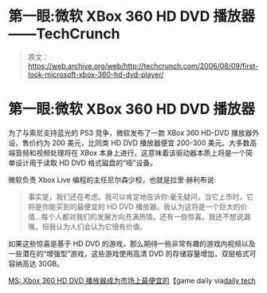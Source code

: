 # 第一眼:微软 XBox 360 HD DVD 播放器——TechCrunch

> 原文：<https://web.archive.org/web/http://techcrunch.com/2006/08/09/first-look-microsoft-xbox-360-hd-dvd-player/>

# 第一眼:微软 XBox 360 HD DVD 播放器

为了与索尼支持蓝光的 PS3 竞争，微软发布了一款 XBox 360 HD-DVD 播放器外设，售价约为 200 美元，比同类 HD DVD 播放器便宜 200-300 美元。大多数高端音频和视频处理将在 XBox 本身上进行，这意味着该驱动器本质上将是一个简单设计用于读取 HD DVD 格式磁盘的“哑”设备。

微软负责 Xbox Live 编程的主任尼尔森少校，也就是拉里·赫利布说:

> 事实是，我们还在考虑。我可以肯定地告诉你:毫无疑问，当它上市时，它将是你能买到的最便宜的 HD DVD 播放器。我认为这将是一个巨大的价值…每个人都对我们的发展方向充满热情。还有一些惊喜。我还不想说漏嘴，但我认为人们会认为它很有价值。

如果这些惊喜是基于 HD DVD 的游戏，那么期待一些非常有趣的游戏内视频以及一些潜在的“增强型”游戏，这些游戏使用高清 DVD 的存储容量增加，双层格式可容纳高达 30GB。

[MS: Xbox 360 HD DVD 播放器成为市场上最便宜的](https://web.archive.org/web/20210228230205/http://biz.gamedaily.com/industry/feature/?id=13461)【game daily via[daily tech](https://web.archive.org/web/20210228230205/http://www.dailytech.com/article.aspx?newsid=3722)
